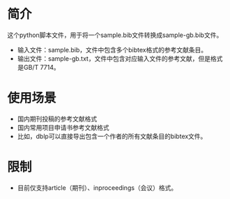 # 简介
这个python脚本文件，用于将一个sample.bib文件转换成sample-gb.bib文件。
- 输入文件：sample.bib，文件中包含多个bibtex格式的参考文献条目。
- 输出文件：sample-gb.txt，文件中包含对应输入文件的参考文献，但是格式是GB/T 7714。

# 使用场景
- 国内期刊投稿的参考文献格式
- 国内常用项目申请书参考文献格式
- 比如，dblp可以直接导出包含一个作者的所有文献条目的bibtex文件。

# 限制
- 目前仅支持article（期刊）、inproceedings（会议）格式。
